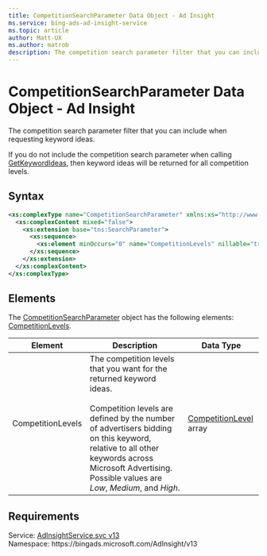 ```yaml
---
title: CompetitionSearchParameter Data Object - Ad Insight
ms.service: bing-ads-ad-insight-service
ms.topic: article
author: Matt-UX
ms.author: matrob
description: The competition search parameter filter that you can include when requesting keyword ideas.
---
```

# CompetitionSearchParameter Data Object - Ad Insight
The competition search parameter filter that you can include when requesting keyword ideas.

If you do not include the competition search parameter when calling [GetKeywordIdeas](getkeywordideas.md), then keyword ideas will be returned for all competition levels.

## Syntax
```xml
<xs:complexType name="CompetitionSearchParameter" xmlns:xs="http://www.w3.org/2001/XMLSchema">
  <xs:complexContent mixed="false">
    <xs:extension base="tns:SearchParameter">
      <xs:sequence>
        <xs:element minOccurs="0" name="CompetitionLevels" nillable="true" type="tns:ArrayOfCompetitionLevel" />
      </xs:sequence>
    </xs:extension>
  </xs:complexContent>
</xs:complexType>
```

## <a name="elements"></a>Elements

The [CompetitionSearchParameter](competitionsearchparameter.md) object has the following elements: [CompetitionLevels](#competitionlevels).

|Element|Description|Data Type|
|-----------|---------------|-------------|
|<a name="competitionlevels"></a>CompetitionLevels|The competition levels that you want for the returned keyword ideas.<br/><br/>Competition levels are defined by the number of advertisers bidding on this keyword, relative to all other keywords across Microsoft Advertising. Possible values are *Low*, *Medium*, and *High*.|[CompetitionLevel](competitionlevel.md) array|

## Requirements
Service: [AdInsightService.svc v13](https://adinsight.api.bingads.microsoft.com/Api/Advertiser/AdInsight/v13/AdInsightService.svc)  
Namespace: https\://bingads.microsoft.com/AdInsight/v13  

